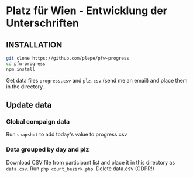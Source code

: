 # Platz für Wien - Entwicklung der Unterschriften
## INSTALLATION
```sh
git clone https://github.com/plepe/pfw-progress
cd pfw-progress
npm install
```

Get data files `progress.csv` and `plz.csv` (send me an email) and place them in the directory.

## Update data
### Global compaign data
Run `snapshot` to add today's value to progress.csv

### Data grouped by day and plz
Download CSV file from participant list and place it in this directory as `data.csv`. Run `php count_bezirk.php`. Delete data.csv (GDPR!)
